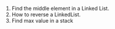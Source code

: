 1. Find the middle element in a Linked List.
2. How to reverse a LinkedList.
3. Find max value in a stack
